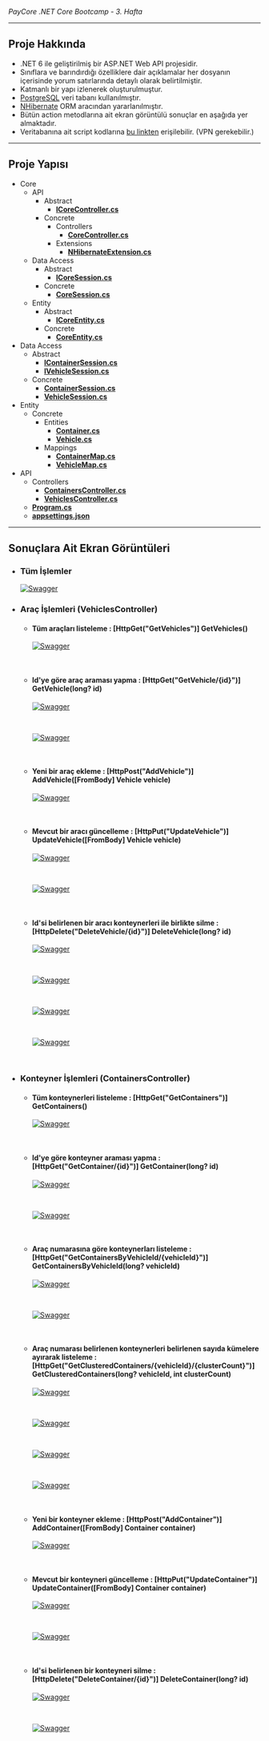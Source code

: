 <i>PayCore .NET Core Bootcamp - 3. Hafta</i>

<hr />
<h2>Proje Hakkında</h2>
<ul>
    <li>.NET 6 ile geliştirilmiş bir ASP.NET Web API projesidir.</li>
    <li>Sınıflara ve barındırdığı özelliklere dair açıklamalar her dosyanın içerisinde yorum satırlarında detaylı olarak belirtilmiştir.</li>
    <li>Katmanlı bir yapı izlenerek oluşturulmuştur.</li>
    <li><a href="https://www.postgresql.org" target="_blank">PostgreSQL</a> veri tabanı kullanılmıştır.</li>
    <li><a href="https://nhibernate.info" target="_blank">NHibernate</a> ORM aracından yararlanılmıştır.</li>
    <li>Bütün action metodlarına ait ekran görüntülü sonuçlar en aşağıda yer almaktadır.</li>
    <li>Veritabanına ait script kodlarına <a href="https://pastebin.com/pk7mtrZz" target="_blank">bu linkten</a> erişilebilir. (VPN gerekebilir.)</li>
</ul>

<hr />
<h2>Proje Yapısı</h2>
<ul>
    <li>Core
        <ul>
            <li>API
                <ul>
                    <li>Abstract
                        <ul>
                            <li><a href="https://github.com/195-Patika-Dev-Paycore-Net-Bootcamp/gokay_urenc_hafta3/blob/main/PayCoreClassWork3/PayCoreClassWork3.WebAPI/Core/API/Abstract/ICoreController.cs" target="_blank"><b>ICoreController.cs</b></a></li>
                        </ul>
                    </li>
                    <li>Concrete
                        <ul>
                            <li>Controllers
                                <ul>
                                    <li><a href="https://github.com/195-Patika-Dev-Paycore-Net-Bootcamp/gokay_urenc_hafta3/blob/main/PayCoreClassWork3/PayCoreClassWork3.WebAPI/Core/API/Concrete/Controllers/CoreController.cs" target="_blank"><b>CoreController.cs</b></a></li>
                                </ul>
                            </li>
                            <li>Extensions
                                <ul>
                                    <li><a href="https://github.com/195-Patika-Dev-Paycore-Net-Bootcamp/gokay_urenc_hafta3/blob/main/PayCoreClassWork3/PayCoreClassWork3.WebAPI/Core/API/Concrete/Extensions/NHibernateExtension.cs" target="_blank"><b>NHibernateExtension.cs</b></a></li>
                                </ul>
                            </li>
                        </ul>
                    </li>
                </ul>
            </li>
            <li>Data Access
                <ul>
                    <li>Abstract
                        <ul>
                            <li><a href="https://github.com/195-Patika-Dev-Paycore-Net-Bootcamp/gokay_urenc_hafta3/blob/main/PayCoreClassWork3/PayCoreClassWork3.WebAPI/Core/DataAccess/Abstract/ICoreSession.cs" target="_blank"><b>ICoreSession.cs</b></a></li>
                        </ul>
                    </li>
                    <li>Concrete
                        <ul>
                            <li><a href="https://github.com/195-Patika-Dev-Paycore-Net-Bootcamp/gokay_urenc_hafta3/blob/main/PayCoreClassWork3/PayCoreClassWork3.WebAPI/Core/DataAccess/Concrete/CoreSession.cs" target="_blank"><b>CoreSession.cs</b></a></li>
                        </ul>
                    </li>
                </ul>
            </li>
            <li>Entity
                <ul>
                    <li>Abstract
                        <ul>
                            <li><a href="https://github.com/195-Patika-Dev-Paycore-Net-Bootcamp/gokay_urenc_hafta3/blob/main/PayCoreClassWork3/PayCoreClassWork3.WebAPI/Core/Entity/Abstract/ICoreEntity.cs" target="_blank"><b>ICoreEntity.cs</b></a></li>
                        </ul>
                    </li>
                    <li>Concrete
                        <ul>
                            <li><a href="https://github.com/195-Patika-Dev-Paycore-Net-Bootcamp/gokay_urenc_hafta3/blob/main/PayCoreClassWork3/PayCoreClassWork3.WebAPI/Core/Entity/Concrete/CoreEntity.cs" target="_blank"><b>CoreEntity.cs</b></a></li>
                        </ul>
                    </li>
                </ul>
            </li>
        </ul>
    </li>
    <li>Data Access
        <ul>
            <li>Abstract
                <ul>
                    <li><a href="https://github.com/195-Patika-Dev-Paycore-Net-Bootcamp/gokay_urenc_hafta3/blob/main/PayCoreClassWork3/PayCoreClassWork3.WebAPI/DataAccess/Abstract/IContainerSession.cs" target="_blank"><b>IContainerSession.cs</b></a></li>
                    <li><a href="https://github.com/195-Patika-Dev-Paycore-Net-Bootcamp/gokay_urenc_hafta3/blob/main/PayCoreClassWork3/PayCoreClassWork3.WebAPI/DataAccess/Abstract/IVehicleSession.cs" target="_blank"><b>IVehicleSession.cs</b></a></li>
                </ul>
            </li>
            <li>Concrete
                <ul>
                    <li><a href="https://github.com/195-Patika-Dev-Paycore-Net-Bootcamp/gokay_urenc_hafta3/blob/main/PayCoreClassWork3/PayCoreClassWork3.WebAPI/DataAccess/Concrete/ContainerSession.cs" target="_blank"><b>ContainerSession.cs</b></a></li>
                    <li><a href="https://github.com/195-Patika-Dev-Paycore-Net-Bootcamp/gokay_urenc_hafta3/blob/main/PayCoreClassWork3/PayCoreClassWork3.WebAPI/DataAccess/Concrete/VehicleSession.cs" target="_blank"><b>VehicleSession.cs</b></a></li>
                </ul>
            </li>
        </ul>
    </li>
    <li>Entity
        <ul>
            <li>Concrete
                <ul>
                    <li>Entities
                        <ul>
                            <li><a href="https://github.com/195-Patika-Dev-Paycore-Net-Bootcamp/gokay_urenc_hafta3/blob/main/PayCoreClassWork3/PayCoreClassWork3.WebAPI/Entity/Concrete/Entities/Container.cs" target="_blank"><b>Container.cs</b></a></li>
                            <li><a href="https://github.com/195-Patika-Dev-Paycore-Net-Bootcamp/gokay_urenc_hafta3/blob/main/PayCoreClassWork3/PayCoreClassWork3.WebAPI/Entity/Concrete/Entities/Vehicle.cs" target="_blank"><b>Vehicle.cs</b></a></li>
                        </ul>
                    </li>
                    <li>Mappings
                        <ul>
                            <li><a href="https://github.com/195-Patika-Dev-Paycore-Net-Bootcamp/gokay_urenc_hafta3/blob/main/PayCoreClassWork3/PayCoreClassWork3.WebAPI/Entity/Concrete/Mappings/ContainerMap.cs" target="_blank"><b>ContainerMap.cs</b></a></li>
                            <li><a href="https://github.com/195-Patika-Dev-Paycore-Net-Bootcamp/gokay_urenc_hafta3/blob/main/PayCoreClassWork3/PayCoreClassWork3.WebAPI/Entity/Concrete/Mappings/VehicleMap.cs" target="_blank"><b>VehicleMap.cs</b></a></li>
                        </ul>
                    </li>
                </ul>
            </li>
        </ul>
    </li>
    <li>API
        <ul>
            <li>Controllers
                <ul>
                    <li><a href="https://github.com/195-Patika-Dev-Paycore-Net-Bootcamp/gokay_urenc_hafta3/blob/main/PayCoreClassWork3/PayCoreClassWork3.WebAPI/Controllers/ContainersController.cs" target="_blank"><b>ContainersController.cs</b></a></li>
                    <li><a href="https://github.com/195-Patika-Dev-Paycore-Net-Bootcamp/gokay_urenc_hafta3/blob/main/PayCoreClassWork3/PayCoreClassWork3.WebAPI/Controllers/VehiclesController.cs" target="_blank"><b>VehiclesController.cs</b></a></li>
                </ul>
            </li>
            <li><a href="https://github.com/195-Patika-Dev-Paycore-Net-Bootcamp/gokay_urenc_hafta3/blob/main/PayCoreClassWork3/PayCoreClassWork3.WebAPI/Program.cs" target="_blank"><b>Program.cs</b></a></li>
            <li><a href="https://github.com/195-Patika-Dev-Paycore-Net-Bootcamp/gokay_urenc_hafta3/blob/main/PayCoreClassWork3/PayCoreClassWork3.WebAPI/appsettings.json" target="_blank"><b>appsettings.json</b></a></li>
        </ul>
    </li>
</ul>

<hr />
<h2><b>Sonuçlara Ait Ekran Görüntüleri</b></h2>
<ul>
    <li>
        <h3>Tüm İşlemler</h3>
        <p dir="auto">
            <a target="_blank" rel="noopener noreferrer" href="">
                <img src="https://i.hizliresim.com/lrfo9dj.png" alt="Swagger" style="max-width: 100%;">
            </a>
        </p>
    </li>
    <li>
        <h3>Araç İşlemleri (VehiclesController)</h3>
        <ul>
            <li>
                <h4>Tüm araçları listeleme : [HttpGet("GetVehicles")] GetVehicles()</h4>
                <p dir="auto">
                    <a target="_blank" rel="noopener noreferrer" href="">
                        <img src="https://i.hizliresim.com/8jgi9y8.png" alt="Swagger" style="max-width: 100%;">
                    </a>
                </p>
                <br />
            </li>
            <li>
                <h4>Id'ye göre araç araması yapma : [HttpGet("GetVehicle/{id}")] GetVehicle(long? id)</h4>
                <p dir="auto">
                    <a target="_blank" rel="noopener noreferrer" href="">
                        <img src="https://i.hizliresim.com/58o96s5.png" alt="Swagger" style="max-width: 100%;">
                    </a>
                </p>
                <br />
                <p dir="auto">
                    <a target="_blank" rel="noopener noreferrer" href="">
                        <img src="https://i.hizliresim.com/5xbulmi.png" alt="Swagger" style="max-width: 100%;">
                    </a>
                </p>
                <br />
            </li>
            <li>
                <h4>Yeni bir araç ekleme : [HttpPost("AddVehicle")] AddVehicle([FromBody] Vehicle vehicle)</h4>
                <p dir="auto">
                    <a target="_blank" rel="noopener noreferrer" href="">
                        <img src="https://i.hizliresim.com/4enjzal.png" alt="Swagger" style="max-width: 100%;">
                    </a>
                </p>
                <br />
            </li>
            <li>
                <h4>Mevcut bir aracı güncelleme : [HttpPut("UpdateVehicle")] UpdateVehicle([FromBody] Vehicle vehicle)</h4>
                <p dir="auto">
                    <a target="_blank" rel="noopener noreferrer" href="">
                        <img src="https://i.hizliresim.com/24t2rke.png" alt="Swagger" style="max-width: 100%;">
                    </a>
                </p>
                <br />
                <p dir="auto">
                    <a target="_blank" rel="noopener noreferrer" href="">
                        <img src="https://i.hizliresim.com/p6jhh54.png" alt="Swagger" style="max-width: 100%;">
                    </a>
                </p>
                <br />
            </li>
            <li>
                <h4>Id'si belirlenen bir aracı konteynerleri ile birlikte silme : [HttpDelete("DeleteVehicle/{id}")] DeleteVehicle(long? id)</h4>
                <p dir="auto">
                    <a target="_blank" rel="noopener noreferrer" href="">
                        <img src="https://i.hizliresim.com/4b0p8x5.png" alt="Swagger" style="max-width: 100%;">
                    </a>
                </p>
                <br />
                <p dir="auto">
                    <a target="_blank" rel="noopener noreferrer" href="">
                        <img src="https://i.hizliresim.com/htwpum1.png" alt="Swagger" style="max-width: 100%;">
                    </a>
                </p>
                <br />
                <p dir="auto">
                    <a target="_blank" rel="noopener noreferrer" href="">
                        <img src="https://i.hizliresim.com/ikmkp49.png" alt="Swagger" style="max-width: 100%;">
                    </a>
                </p>
                <br />
                <p dir="auto">
                    <a target="_blank" rel="noopener noreferrer" href="">
                        <img src="https://i.hizliresim.com/4hib7b5.png" alt="Swagger" style="max-width: 100%;">
                    </a>
                </p>
                <br />
            </li>
        </ul>
    </li>
    <li>
        <h3>Konteyner İşlemleri (ContainersController)</h3>
        <ul>
            <li>
                <h4>Tüm konteynerleri listeleme : [HttpGet("GetContainers")] GetContainers()</h4>
                <p dir="auto">
                    <a target="_blank" rel="noopener noreferrer" href="">
                        <img src="https://i.hizliresim.com/izl2uyd.png" alt="Swagger" style="max-width: 100%;">
                    </a>
                </p>
                <br />
            </li>
            <li>
                <h4>Id'ye göre konteyner araması yapma : [HttpGet("GetContainer/{id}")] GetContainer(long? id)</h4>
                <p dir="auto">
                    <a target="_blank" rel="noopener noreferrer" href="">
                        <img src="https://i.hizliresim.com/b2feztm.png" alt="Swagger" style="max-width: 100%;">
                    </a>
                </p>
                <br />
                <p dir="auto">
                    <a target="_blank" rel="noopener noreferrer" href="">
                        <img src="https://i.hizliresim.com/b67elm6.png" alt="Swagger" style="max-width: 100%;">
                    </a>
                </p>
                <br />
            </li>
            <li>
                <h4>Araç numarasına göre konteynerları listeleme : [HttpGet("GetContainersByVehicleId/{vehicleId}")] GetContainersByVehicleId(long? vehicleId)</h4>
                <p dir="auto">
                    <a target="_blank" rel="noopener noreferrer" href="">
                        <img src="https://i.hizliresim.com/la6jir3.png" alt="Swagger" style="max-width: 100%;">
                    </a>
                </p>
                <br />
                <p dir="auto">
                    <a target="_blank" rel="noopener noreferrer" href="">
                        <img src="https://i.hizliresim.com/pzr9o6m.png" alt="Swagger" style="max-width: 100%;">
                    </a>
                </p>
                <br />
            </li>
            <li>
                <h4>Araç numarası belirlenen konteynerleri belirlenen sayıda kümelere ayırarak listeleme : [HttpGet("GetClusteredContainers/{vehicleId}/{clusterCount}")] GetClusteredContainers(long? vehicleId, int clusterCount)</h4>
                <p dir="auto">
                    <a target="_blank" rel="noopener noreferrer" href="">
                        <img src="https://i.hizliresim.com/oc73rhj.png" alt="Swagger" style="max-width: 100%;">
                    </a>
                </p>
                <br />
                <p dir="auto">
                    <a target="_blank" rel="noopener noreferrer" href="">
                        <img src="https://i.hizliresim.com/3rgud8t.png" alt="Swagger" style="max-width: 100%;">
                    </a>
                </p>
                <br />
                <p dir="auto">
                    <a target="_blank" rel="noopener noreferrer" href="">
                        <img src="https://i.hizliresim.com/fg0188f.png" alt="Swagger" style="max-width: 100%;">
                    </a>
                </p>
                <br />
                <p dir="auto">
                    <a target="_blank" rel="noopener noreferrer" href="">
                        <img src="https://i.hizliresim.com/g170391.png" alt="Swagger" style="max-width: 100%;">
                    </a>
                </p>
                <br />
            </li>
            <li>
                <h4>Yeni bir konteyner ekleme : [HttpPost("AddContainer")] AddContainer([FromBody] Container container)</h4>
                <p dir="auto">
                    <a target="_blank" rel="noopener noreferrer" href="">
                        <img src="https://i.hizliresim.com/obzvum6.png" alt="Swagger" style="max-width: 100%;">
                    </a>
                </p>
                <br />
            </li>
            <li>
                <h4>Mevcut bir konteyneri güncelleme : [HttpPut("UpdateContainer")] UpdateContainer([FromBody] Container container)</h4>
                <p dir="auto">
                    <a target="_blank" rel="noopener noreferrer" href="">
                        <img src="https://i.hizliresim.com/d5l3scn.png" alt="Swagger" style="max-width: 100%;">
                    </a>
                </p>
                <br />
                <p dir="auto">
                    <a target="_blank" rel="noopener noreferrer" href="">
                        <img src="https://i.hizliresim.com/l788onf.png" alt="Swagger" style="max-width: 100%;">
                    </a>
                </p>
                <br />
            </li>
            <li>
                <h4>Id'si belirlenen bir konteyneri silme : [HttpDelete("DeleteContainer/{id}")] DeleteContainer(long? id)</h4>
                <p dir="auto">
                    <a target="_blank" rel="noopener noreferrer" href="">
                        <img src="https://i.hizliresim.com/t2dr2lf.png" alt="Swagger" style="max-width: 100%;">
                    </a>
                </p>
                <br />
                <p dir="auto">
                    <a target="_blank" rel="noopener noreferrer" href="">
                        <img src="https://i.hizliresim.com/lfdrvmq.png" alt="Swagger" style="max-width: 100%;">
                    </a>
                </p>
            </li>
        </ul>
    </li>
</ul>
